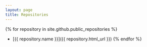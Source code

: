 ```yaml
---
layout: page
title: Repositories
---
```


{% for repository in site.github.public_repositories %}
* [{{ repository.name }}]({{ repository.html_url }})
{% endfor %}
